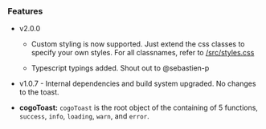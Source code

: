 ### Features

- v2.0.0

  - Custom styling is now supported. Just extend the css classes to specify your own styles. For all classnames, refer to [/src/styles.css](/src/styles.css)

  - Typescript typings added. Shout out to @sebastien-p

- v1.0.7 - Internal dependencies and build system upgraded. No changes to the toast.

- **cogoToast:** `cogoToast` is the root object of the containing of 5 functions, `success`, `info`, `loading`, `warn`, and `error`.

